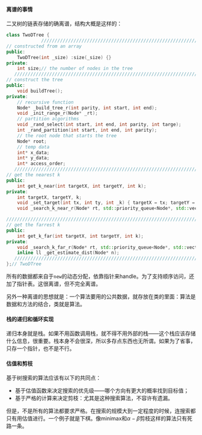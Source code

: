 #### 离谱的事情

二叉树的链表存储的确离谱，结构大概是这样的：

```c++
class TwoDTree {
    		 ///////////////////////////////////////////////////////////////////////////////////////////////////////////
// constructed from an array
public:
    TwoDTree(int _size) :size(_size) {}
private:
    int size;// the number of nodes in the tree
   ///////////////////////////////////////////////////////////////////////////////////////////////////////////
// construct the tree
public:
    void buildTree();
private:
    // recursive function
    Node* _build_tree_r(int parity, int start, int end);
    void _init_range_r(Node* _rt);
    // partition algorithms
    void _rand_select(int start, int end, int parity, int targe);
    int _rand_partition(int start, int end, int parity);
    // the root node that starts the tree
    Node* root;
    // temp data
    int* x_data;
    int* y_data;
    int* access_order;
   ///////////////////////////////////////////////////////////////////////////////////////////////////////////
// get the nearest k
public:
    int get_k_near(int targetX, int targetY, int k);
private:
    int targetX, targetY, k;
    void _set_target(int tx, int ty, int _k) { targetX = tx; targetY = ty; k = _k; }
    void _search_k_near_r(Node* rt, std::priority_queue<Node*, std::vector<Node*>, nodeptrCmp_near>& _pq);

///////////////////////////////////////////////////////////////////////////////////////////////////////////
// get the farrest k
public:
    int get_k_far(int targetX, int targetY, int k);
private:
    void _search_k_far_r(Node* rt, std::priority_queue<Node*, std::vector<Node*>, nodeptrCmp_far>& _pq);
    inline ll _get_estimate_dist(Node* n);
   ///////////////////////////////////////////////////////////////////////////////////////////////////////////
};// TwoDTree
```

所有的数据都来自于`new`的动态分配，依靠指针来handle。为了支持顺序访问，还加了指针表。这很离谱，但不完全离谱。

另外一种离谱的思想就是：一个算法要用的公共数据，就存放在类的里面：算法是数据和方法的结合，类就是算法。

#### 栈的递归和循环实现

递归本身就是栈。如果不用函数调用栈，就不得不用外部的栈——这个栈应该存储什么信息，很重要。栈本身不会很深，所以多存点东西也无所谓。如果为了省事，只存一个指针，也不是不行。

#### 估值和剪枝

基于树搜索的算法应该有以下的共同点：

- 基于估值函数来决定搜索的优先级——哪个方向有更大的概率找到目标值；
- 基于严格的计算来决定剪枝：尤其是这种搜索算法，不容许有遗漏。

但是，不是所有的算法都要求严格。在搜索的规模大到一定程度的时候，连搜索都只有用估值进行。一个例子就是下棋。像minimax和$\alpha-\beta$剪枝这样的算法只有死路一条。

